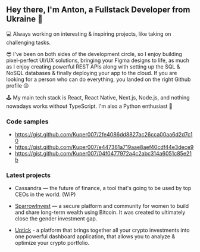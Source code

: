 ## Hey there, I'm Anton, a Fullstack Developer from Ukraine 👋

💻 Always working on interesting & inspiring projects, like taking on challenging tasks.

😎  I've been on both sides of the development circle, so I enjoy building pixel-perfect UI/UX solutions, bringing your Figma designs to life, as much as I enjoy creating powerful REST APIs along with setting up the SQL & NoSQL databases & finally deploying your app to the cloud. If you are looking for a person who can do everything, you landed on the right Github profile 😉

🕹️ My main tech stack is React, React Native, Next.js, Node.js, and nothing nowadays works without TypeScript. I'm also a Python enthusiast 🐍

### Code samples

- https://gist.github.com/Kuper007/2fe4086dd8827ac26cca00aa6d2d7c10
- https://gist.github.com/Kuper007/e447361a719aae8aef40cdf44e3dece9
- https://gist.github.com/Kuper007/04f0477972a4c2abc314a6051c85e21b

### Latest projects

- Cassandra — the future of finance, a tool that's going to be used by top CEOs in the world. (WIP)

- [SparrowInvest](https://www.joinsparrow.co/) — a secure platform and community for women to build and share long-term wealth using Bitcoin. It was created to ultimately close the gender investment gap.

- [Uptick](https://uptick.co/) - a platform that brings together all your crypto investments into one powerful dashboard application, that allows you to analyze & optimize your crypto portfolio.
